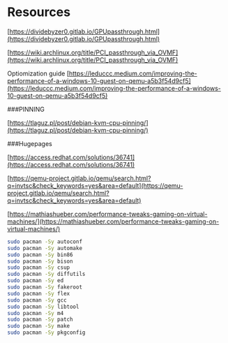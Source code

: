 # Resources

[https://dividebyzer0.gitlab.io/GPUpassthrough.html](https://dividebyzer0.gitlab.io/GPUpassthrough.html)

[https://wiki.archlinux.org/title/PCI_passthrough_via_OVMF](https://wiki.archlinux.org/title/PCI_passthrough_via_OVMF)

Optiomization guide
[https://leduccc.medium.com/improving-the-performance-of-a-windows-10-guest-on-qemu-a5b3f54d9cf5](https://leduccc.medium.com/improving-the-performance-of-a-windows-10-guest-on-qemu-a5b3f54d9cf5)

###PINNING

[https://tlaguz.pl/post/debian-kvm-cpu-pinning/](https://tlaguz.pl/post/debian-kvm-cpu-pinning/)

###Hugepages

[https://access.redhat.com/solutions/36741](https://access.redhat.com/solutions/36741)

[https://qemu-project.gitlab.io/qemu/search.html?q=invtsc&check_keywords=yes&area=default](https://qemu-project.gitlab.io/qemu/search.html?q=invtsc&check_keywords=yes&area=default)

[https://mathiashueber.com/performance-tweaks-gaming-on-virtual-machines/](https://mathiashueber.com/performance-tweaks-gaming-on-virtual-machines/)


```sh
sudo pacman -Sy autoconf
sudo pacman -Sy automake
sudo pacman -Sy bin86
sudo pacman -Sy bison
sudo pacman -Sy csup
sudo pacman -Sy diffutils
sudo pacman -Sy ed
sudo pacman -Sy fakeroot
sudo pacman -Sy flex
sudo pacman -Sy gcc
sudo pacman -Sy libtool
sudo pacman -Sy m4
sudo pacman -Sy patch 
sudo pacman -Sy make 
sudo pacman -Sy pkgconfig
```